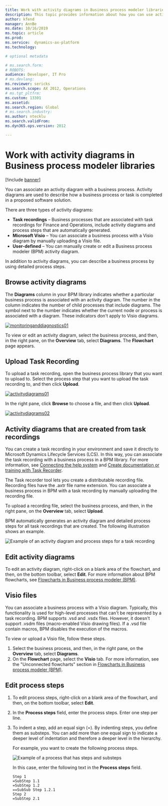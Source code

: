 ```yaml
---
title: Work with activity diagrams in Business process modeler libraries
description: This topic provides information about how you can use activity diagrams in a BPM library.
author: kfend
manager: AnnBe
ms.date: 10/16/2019
ms.topic: article
ms.prod: 
ms.service:  dynamics-ax-platform
ms.technology: 

# optional metadata

# ms.search.form: 
# ROBOTS: 
audience: Developer, IT Pro
# ms.devlang: 
ms.reviewer: sericks
ms.search.scope: AX 2012, Operations
# ms.tgt_pltfrm: 
ms.custom: 13301
ms.assetid: 
ms.search.region: Global
# ms.search.industry: 
ms.author: ntecklu
ms.search.validFrom: 
ms.dyn365.ops.version: 2012

---
```


# Work with activity diagrams in Business process modeler libraries

[!include [banner](../includes/banner.md)]

You can associate an activity diagram with a business process. Activity diagrams are used to describe how a business process or task is completed in a proposed software solution.

There are three types of activity diagrams:

- **Task recordings** – Business processes that are associated with task recordings for Finance and Operations, include activity diagrams and process steps that are automatically generated.
- **Microsoft Visio** – You can associate a business process with a Visio diagram by manually uploading a Visio file.
- **User-defined** – You can manually create or edit a Business process modeler (BPM) activity diagram.

In addition to activity diagrams, you can describe a business process by using detailed process steps.

## Browse activity diagrams
The **Diagrams** column in your BPM library indicates whether a particular business process is associated with an activity diagram. The number in the column indicates the number of child processes that include diagrams. The symbol next to the number indicates whether the current node or process is associated with a diagram. These indicators don't apply to Visio diagrams.

[![monitoringanddiagnostics01](./media/browse_activity_diagrams.JPG)](./media/browse_activity_diagrams.JPG)

To view or edit an activity diagram, select the business process, and then, in the right pane, on the **Overview** tab, select **Diagrams**. The **Flowchart** page appears.

## Upload Task Recording
To upload a task recording, open the business process library that you want to upload to. Select the process step that you want to upload the task recording to, and then click **Upload**.

[![activitydiagrams01](./media/activity_diagrams_01.jpg)](./media/activity_diagrams_01.jpg)


In the right pane, click **Browse** to choose a file, and then click **Upload**.

[![activitydiagrams02](./media/activity_diagrams_02.jpg)](./media/activity_diagrams_02.jpg)


## Activity diagrams that are created from task recordings
You can create a task recording in your environment and save it directly to Microsoft Dynamics Lifecycle Services (LCS). In this way, you can associate the task recording with a business process in a BPM library. For more information, see [Connecting the help system](../../fin-ops/get-started/help-connect.md) and [Create documentation or training with Task Recorder](../user-interface/task-recorder-training-docs.md).

The Task recorder tool lets you create a distributable recording file. Recording files have the .axtr file name extension. You can associate a business process in BPM with a task recording by manually uploading the recording file. 

To upload a recording file, select the business process, and then, in the right pane, on the **Overview** tab, select **Upload**.

BPM automatically generates an activity diagram and detailed process steps for all task recordings that are created. The following illustration shows an example.

![Example of an activity diagram and process steps for a task recording](./media/NEWBPM_BlogPost17-1024x483.png "Example of an activity diagram and process steps for a task recording")

## Edit activity diagrams
To edit an activity diagram, right-click on a blank area of the flowchart, and then, on the bottom toolbar, select **Edit**. For more information about BPM flowcharts, see [Flowcharts in Business process modeler (BPM)](flowcharts-business-process-modeler.md).

## Visio files
You can associate a business process with a Visio diagram. Typically, this functionality is used for high-level processes that can't be represented by a task recording. BPM supports .vsd and .vsdx files. However, it doesn't support .vsdm files (macro-enabled Visio drawing files). If a .vsd file contain macros, BPM disables the execution of the macros.

To view or upload a Visio file, follow these steps.

1. Select the business process, and then, in the right pane, on the **Overview** tab, select **Diagrams**.
2. On the **Flowchart** page, select the **Visio** tab. For more information, see the "Unconnected flowcharts" section in [Flowcharts in Business process modeler (BPM)](flowcharts-business-process-modeler.md).

## Edit process steps
1. To edit process steps, right-click on a blank area of the flowchart, and then, on the bottom toolbar, select **Edit**.
2. In the **Process steps** field, enter the process steps. Enter one step per line.
3. To indent a step, add an equal sign (=). By indenting steps, you define them as substeps. You can add more than one equal sign to indicate a deeper level of indentation and therefore a deeper level in the hierarchy.

    For example, you want to create the following process steps.

    ![Example of a process that has steps and substeps](./media/NEWBPM_BlogPost19.png "Example of a process that has steps and substeps")

    In this case, enter the following text in the **Process steps** field.

    ```Text
    Step 1
    =SubStep 1.1
    =SubStep 1.2
    ==SubSub Step 1.2.1
    Step 2
    =SubStep 2.1
    ```
